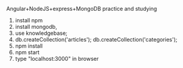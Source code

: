 Angular+NodeJS+express+MongoDB practice and studying

1. install npm
2. install mongodb,
3. use knowledgebase;
4. db.createCollection('articles');
   db.createCollection('categories');
3. npm install
4. npm start
5. type "localhost:3000" in browser
   
